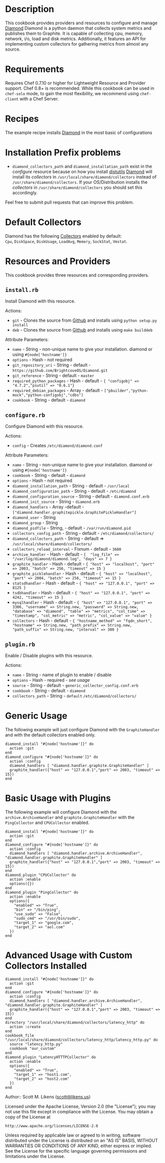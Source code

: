 Description
===========

This cookbook provides providers and resources to configure and manage [Diamond](https://github.com/BrightcoveOS/Diamond) Diamond is a python daemon that collects system metrics and publishes them to Graphite. It is capable of collecting cpu, memory, network, i/o, load and disk metrics. Additionally, it features an API for implementing custom collectors for gathering metrics from almost any source.

Requirements
============

Requires Chef 0.7.10 or higher for Lightweight Resource and Provider support. Chef 0.8+ is recommended. While this cookbook can be used in `chef-solo` mode, to gain the most flexibility, we recommend using `chef-client` with a Chef Server.

Recipes
=======

The example recipe installs [Diamond](https://github.com/BrightcoveOS/Diamond) in the most basic of configurations

Installation Prefix problems
=======================

* `diamond_collectors_path` and `diamond_installation_path` exist in the *configure* resource because on how you install [distutils](http://docs.python.org/library/distutils.html) [Diamond](https://github.com/BrightcoveOS/Diamond) will install its *collectors* in `/usr/local/share/diamond/collectors` instead of `/usr/share/diamond/collectors`.  If your OS/Distribution installs the *collectors* in `/usr/share/diamond/collectors` you should set this accordingly.

Feel free to submit pull requests that can improve this problem.

Default Collectors
=======================

Diamond has the following [Collectors](https://github.com/BrightcoveOS/Diamond/wiki/Collectors) enabled by default:  
`Cpu`, `DiskSpace`, `DiskUsage`, `LoadAvg`, `Memory`, `SockStat`, `Vmstat`.

Resources and Providers
=======================

This cookbook provides three resources and corresponding providers.

`install.rb`
-------------
Install Diamond with this resource.

Actions:

* `git` - Clones the source from [Github](https://github.com/BrightcoveOS/Diamond.git) and installs using `python setup.py install`
* `deb` - Clones the source from [Github](https://github.com/BrightcoveOS/Diamond.git) and installs using `make builddeb`

Attribute Parameters:

* `name` - String - non-unique name to give your installation.  diamond or using `#{node['hostname']}` 
* `options` - Hash - not required
* `git_repository_uri` - String - default - `https://github.com/BrightcoveOS/Diamond.git`
* `git_reference` - String - default - `master`
* `required_python_packages` - Hash - default - `{ "configobj" => "4.7.2","psutil" => "0.6.1"}`
* `required_debian_packages` - Array - default - `["pbuilder","python-mock","python-configobj","cdbs"]`
* `cookbook` - String - default - `diamond`

`configure.rb`
-------------
Configure Diamond with this resource.

Actions:

* `config` - Creates `/etc/diamond/diamond.conf`

Attribute Parameters:

* `name` - String - non-unique name to give your installation.  diamond or using `#{node['hostname']}` 
* `cookbook` - String - default - `diamond`
* `options` - Hash - not required
* `diamond_installation_path` - String - default - `/usr/local`
* `diamond_configuration_path` - String - default - `/etc/diamond`
* `diamond_configuration_source` - String - default -  `diamond.conf.erb`
* `diamond_init_source` - String - `diamond.erb`
* `diamond_handlers` - Array -default - `["diamond.handler.graphitepickle.GraphitePickleHandler"]`
* `diamond_user` - String
* `diamond_group` - String
* `diamond_pidfile` - String, - default - `/var/run/diamond.pid`
* `collectors_config_path` - String - default - `/etc/diamond/collectors/`
* `diamond_collectors_path` - String - default => `/usr/local/share/diamond/collectors/`
* `collectors_reload_interval` - Fixnum - default - `3600`
* `archive_handler` - Hash - default - `{  "log_file" => "/var/log/diamond/diamond.log", "days" => 7 }`
* `graphite_handler` - Hash - default - `{ "host" => "localhost", "port" => 2003, "batch" => 256, "timeout" => 15 }`
* `graphite_picklehandler` - Hash - default - `{ "host" => "localhost", "port" => 2004, "batch" => 256, "timeout" => 15 }`
* `statsdhandler` - Hash - default - `{ "host" => "127.0.0.1", "port" => 8125 }`
* `tsdbhandler` - Hash - default - `{ "host" => "127.0.0.1", "port" => 4242, "timeout" => 15 }`
* `mysqlhandler` - Hash - default - `{ "host" => "127.0.0.1", "port" => 3306, "username" => String.new, "password" => String.new, "database" => "diamond", "table" => "metrics", "col_time" => "timestamp", "col_metric" => "metric", "col_value" => "value" }`
* `collectors` - Hash - default - `{ "hostname_method" => "fqdn_short", "hostname" => String.new, "path_prefix" => String.new, "path_suffix" => String.new, "interval" => 300 }`

`plugin.rb`
-------------
Enable / Disable plugins with this resource.

Actions:

* `name` - String - name of plugin to enable / disable
* `options` - Hash - required - *see usage*
* `source` - String - default - `generic_collector_config.conf.erb`
* `cookbook` - String - default - `diamond`
* `collectors_path` - String - `default` `/etc/diamond/collectors/`

Generic Usage
=====

The following example will just configure Diamond with the `GraphiteHandler` and with the default collectors enabled only.

    diamond_install "#{node['hostname']}" do  
      action :git  
    end  
    diamond_configure "#{node['hostname']}" do   
      action :config  
      diamond_handlers [ "diamond.handler.graphite.GraphiteHandler" ]    
      graphite_handler({"host" => "127.0.0.1","port" => 2003, "timeout" => 15})  
    end  
    
Basic Usage with Plugins
=====

The following example will configure Diamond with the `archive.ArchiveHandler` and `graphite.GraphiteHandler` with the `PingCollector` and `CPUCollector` enabled.

    diamond_install "#{node['hostname']}" do  
      action :git  
    end  
    diamond_configure "#{node['hostname']}" do  
      action :config  
      diamond_handlers [ "diamond.handler.archive.ArchiveHandler", "diamond.handler.graphite.GraphiteHandler" ]  
      graphite_handler({"host" => "127.0.0.1","port" => 2003, "timeout" => 15})  
    end  
    diamond_plugin "CPUCollector" do  
      action :enable  
      options({})  
    end  
    diamond_plugin "PingCollector" do  
      action :enable  
      options({  
        "enabled" => "True",  
        "bin" => "/bin/ping",  
        "use_sudo" => "False",  
        "sudo_cmd" => "/usr/bin/sudo",  
        "target_1" => "google.com",  
        "target_2" => "aol.com"  
      })  
    end  

Advanced Usage with Custom Collectors Installed
=====

    diamond_install "#{node['hostname']}" do  
      action :git  
    end  
    diamond_configure "#{node['hostname']}" do  
      action :config  
      diamond_handlers [ "diamond.handler.archive.ArchiveHandler", "diamond.handler.graphite.GraphiteHandler" ]  
      graphite_handler({"host" => "127.0.0.1","port" => 2003, "timeout" => 15})  
    end  
    directory "/usr/local/share/diamond/collectors/latency_http" do  
      action :create  
    end  
    cookbook_file "/usr/local/share/diamond/collectors/latency_http/latency_http.py" do  
      source "latency_http.py"
      cookbook "our_custom"
    end
    diamond_plugin "LatencyHTTTPCollector" do  
      action :enable  
      options({  
        "enabled" => "True",  
        "target_1" => "host1.com",  
        "target_2" => "host2.com"  
      })  
    end  




Author:: Scott M. Likens (<scott@likens.us>)

Licensed under the Apache License, Version 2.0 (the "License");
you may not use this file except in compliance with the License.
You may obtain a copy of the License at

    http://www.apache.org/licenses/LICENSE-2.0

Unless required by applicable law or agreed to in writing, software
distributed under the License is distributed on an "AS IS" BASIS,
WITHOUT WARRANTIES OR CONDITIONS OF ANY KIND, either express or implied.
See the License for the specific language governing permissions and
limitations under the License.


